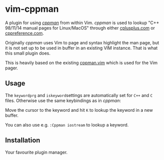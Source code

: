 # vim-cppman

A plugin for using [*cppman*](https://github.com/aitjcize/cppman) from within
Vim. *cppman* is used to lookup "C++ 98/11/14 manual pages for Linux/MacOS"
through either [cplusplus.com](https://cplusplus.com) or
[cppreference.com](https://cppreference.com).

Originally *cppman* uses Vim to page and syntax highlight the man page, but it
is not set up to be used in buffer in an existing VIM instance. That is what
this small plugin does.

This is heavily based on the existing
[cppman.vim](https://github.com/aitjcize/cppman/blob/master/cppman/lib/cppman.vim)
which is used for the Vim pager.

## Usage

The `keywordprg` and `iskeyword`settings are automatically set for `C++` and `C` files. Otherwise use the same keybindings as in *cppman*:

Move the cursor to the keyword and hit `K` to lookup the keyword in a new buffer.

You can also use e.g. `:Cppman iostream` to lookup a keyword.


## Installation

Your favourite plugin manager.

